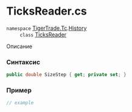 
# TicksReader.cs
`namespace` [TigerTrade.Tc](../../../../TigerTrade.Tc.md).[History](../../../../TigerTrade.Tc/History.md)  
&nbsp;&nbsp;&nbsp;&nbsp;&nbsp;&nbsp;&nbsp;&nbsp;&nbsp;`class` [TicksReader](../../TicksReader.cs.md)

Описание

### Синтаксис
```csharp
public double SizeStep { get; private set; }
```
### Пример  
```csharp
// example
```
